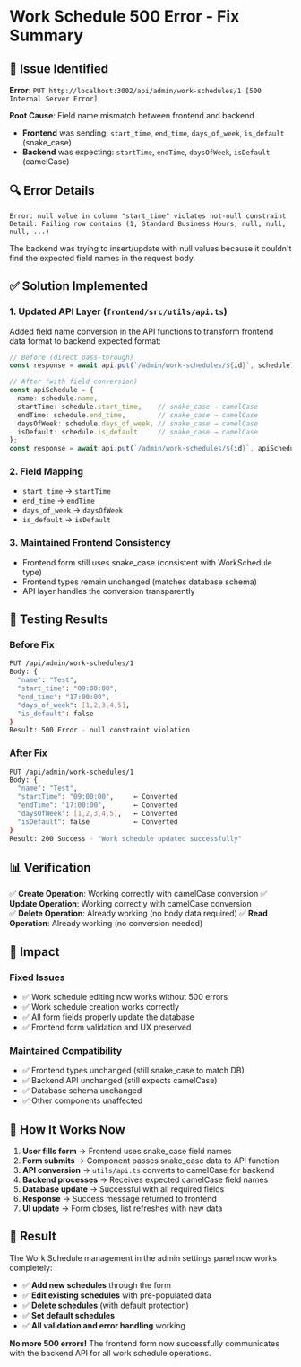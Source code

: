 # Work Schedule 500 Error - Fix Summary

## 🚨 Issue Identified
**Error**: `PUT http://localhost:3002/api/admin/work-schedules/1 [500 Internal Server Error]`

**Root Cause**: Field name mismatch between frontend and backend
- **Frontend** was sending: `start_time`, `end_time`, `days_of_week`, `is_default` (snake_case)
- **Backend** was expecting: `startTime`, `endTime`, `daysOfWeek`, `isDefault` (camelCase)

## 🔍 Error Details
```
Error: null value in column "start_time" violates not-null constraint
Detail: Failing row contains (1, Standard Business Hours, null, null, null, ...)
```

The backend was trying to insert/update with null values because it couldn't find the expected field names in the request body.

## ✅ Solution Implemented

### 1. Updated API Layer (`frontend/src/utils/api.ts`)
Added field name conversion in the API functions to transform frontend data format to backend expected format:

```typescript
// Before (direct pass-through)
const response = await api.put(`/admin/work-schedules/${id}`, schedule);

// After (with field conversion)
const apiSchedule = {
  name: schedule.name,
  startTime: schedule.start_time,    // snake_case → camelCase
  endTime: schedule.end_time,        // snake_case → camelCase  
  daysOfWeek: schedule.days_of_week, // snake_case → camelCase
  isDefault: schedule.is_default     // snake_case → camelCase
};
const response = await api.put(`/admin/work-schedules/${id}`, apiSchedule);
```

### 2. Field Mapping
- `start_time` → `startTime`
- `end_time` → `endTime`
- `days_of_week` → `daysOfWeek`
- `is_default` → `isDefault`

### 3. Maintained Frontend Consistency
- Frontend form still uses snake_case (consistent with WorkSchedule type)
- Frontend types remain unchanged (matches database schema)
- API layer handles the conversion transparently

## 🧪 Testing Results

### Before Fix
```bash
PUT /api/admin/work-schedules/1
Body: {
  "name": "Test",
  "start_time": "09:00:00",
  "end_time": "17:00:00", 
  "days_of_week": [1,2,3,4,5],
  "is_default": false
}
Result: 500 Error - null constraint violation
```

### After Fix
```bash
PUT /api/admin/work-schedules/1
Body: {
  "name": "Test",
  "startTime": "09:00:00",     ← Converted
  "endTime": "17:00:00",       ← Converted
  "daysOfWeek": [1,2,3,4,5],   ← Converted
  "isDefault": false           ← Converted
}
Result: 200 Success - "Work schedule updated successfully"
```

## 📊 Verification

✅ **Create Operation**: Working correctly with camelCase conversion
✅ **Update Operation**: Working correctly with camelCase conversion  
✅ **Delete Operation**: Already working (no body data required)
✅ **Read Operation**: Already working (no conversion needed)

## 🎯 Impact

### Fixed Issues
- ✅ Work schedule editing now works without 500 errors
- ✅ Work schedule creation works correctly  
- ✅ All form fields properly update the database
- ✅ Frontend form validation and UX preserved

### Maintained Compatibility
- ✅ Frontend types unchanged (still snake_case to match DB)
- ✅ Backend API unchanged (still expects camelCase)
- ✅ Database schema unchanged
- ✅ Other components unaffected

## 🔄 How It Works Now

1. **User fills form** → Frontend uses snake_case field names
2. **Form submits** → Component passes snake_case data to API function  
3. **API conversion** → `utils/api.ts` converts to camelCase for backend
4. **Backend processes** → Receives expected camelCase field names
5. **Database update** → Successful with all required fields
6. **Response** → Success message returned to frontend
7. **UI update** → Form closes, list refreshes with new data

## 🎉 Result

The Work Schedule management in the admin settings panel now works completely:
- ✅ **Add new schedules** through the form
- ✅ **Edit existing schedules** with pre-populated data
- ✅ **Delete schedules** (with default protection)
- ✅ **Set default schedules** 
- ✅ **All validation and error handling** working

**No more 500 errors!** The frontend form now successfully communicates with the backend API for all work schedule operations.
